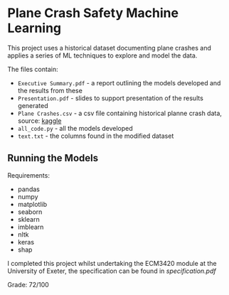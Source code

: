 # Plane Crash Safety Machine Learning

This project uses a historical dataset documenting plane crashes and applies a series of ML techniques to explore and model the data.

The files contain:
* `Executive Summary.pdf` - a report outlining the models developed and the results from these
* `Presentation.pdf` - slides to support presentation of the results generated
* `Plane Crashes.csv` - a csv file containing historical planne crash data, source: [kaggle](https://www.kaggle.com/datasets/abeperez/historical-plane-crash-data)
* `all_code.py` - all the models developed
* `text.txt` - the columns found in the modified dataset

## Running the Models

Requirements:
- pandas
- numpy
- matplotlib
- seaborn
- sklearn
- imblearn
- nltk
- keras
- shap


I completed this project whilst undertaking the ECM3420 module at the University of Exeter, the specification can be found in *specification.pdf*

Grade: 72/100
